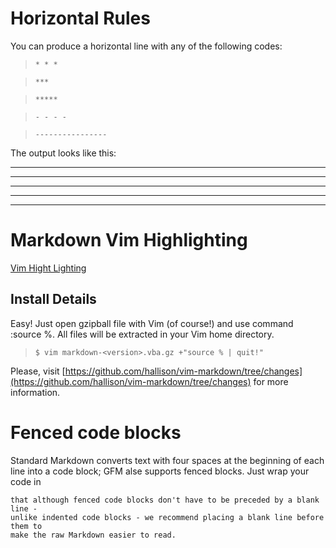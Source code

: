 # Horizontal Rules

You can produce a horizontal line with any of the following codes:

>`* * *`

>`***`

>`*****`

>`- - - -`

>`----------------`

The output looks like this:

* * *

***

*****

- - - -

------------------

# Markdown Vim Highlighting

[Vim Hight Lighting](http://www.vim.org/scripts/script.php?script_id=2882)

## Install Details

Easy! Just open gzipball file with Vim (of course!) and use command :source %.
All files will be extracted in your Vim home directory.

>`$ vim markdown-<version>.vba.gz +"source % | quit!"`

Please, visit
[https://github.com/hallison/vim-markdown/tree/changes](https://github.com/hallison/vim-markdown/tree/changes) for more information.

# Fenced code blocks

Standard Markdown converts text with four spaces at the beginning of each line
into a code block; GFM alse supports fenced blocks. Just wrap your code in
`````` (as shown below) and you won't need to indent it by four spaces. Note
that although fenced code blocks don't have to be preceded by a blank line -
unlike indented code blocks - we recommend placing a blank line before them to
make the raw Markdown easier to read.
